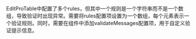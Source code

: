 EditProTable中配置了多个rules，但其中一个规则是一个字符串而不是一个数组，导致验证时出现异常。需要将rules配置项设置为一个数组，每个元素表示一个验证规则。同时，需要在组件中添加validateMessages配置项，用于自定义验证提示信息。
